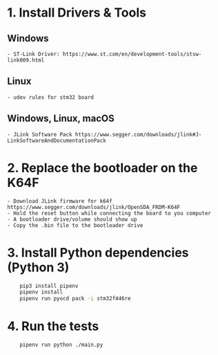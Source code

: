# 1. Install Drivers & Tools
## Windows
    - ST-Link Driver: https://www.st.com/en/development-tools/stsw-link009.html 
## Linux
    - udev rules for stm32 board
## Windows, Linux, macOS
    - JLink Software Pack https://www.segger.com/downloads/jlink#J-LinkSoftwareAndDocumentationPack

# 2. Replace the bootloader on the K64F
    - Download JLink firmware for k64f https://www.segger.com/downloads/jlink/OpenSDA_FRDM-K64F
    - Hold the reset button while connecting the board to you computer
    - A bootloader drive/volume should show up
    - Copy the .bin file to the bootloader drive

# 3. Install Python dependencies (Python 3)
```sh
    pip3 install pipenv
    pipenv install
    pipenv run pyocd pack -i stm32f446re
```

# 4. Run the tests
```sh
    pipenv run python ./main.py
```